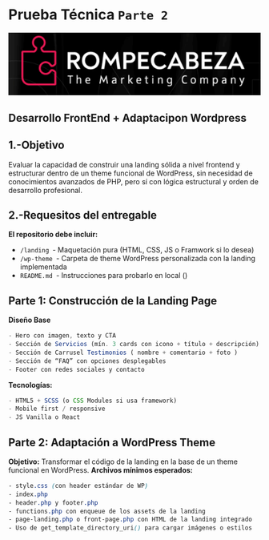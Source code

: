 # Prueba Técnica `Parte 2`

![alt text](image.png)

## Desarrollo FrontEnd + Adaptacipon Wordpress

## 1.-Objetivo
Evaluar la capacidad de construir una landing sólida a nivel frontend y estructurar dentro de un
theme funcional de WordPress, sin necesidad de conocimientos avanzados de PHP, pero sí con
lógica estructural y orden de desarrollo profesional.

## 2.-Requesitos del entregable

**El repositorio debe incluir:**

- `/landing `- Maquetación pura (HTML, CSS, JS o Framwork si lo desea)
- `/wp-theme `- Carpeta de theme WordPress personalizada con la landing implementada
- `README.md `- Instrucciones para probarlo en local ()

## Parte 1: Construcción de la Landing Page

**Diseño Base**

```js
- Hero con imagen, texto y CTA
- Sección de Servicios (mín. 3 cards con icono + título + descripción)
- Sección de Carrusel Testimonios ( nombre + comentario + foto )
- Sección de “FAQ” con opciones desplegables
- Footer con redes sociales y contacto
```

**Tecnologías:**
```js
- HTML5 + SCSS (o CSS Modules si usa framework)
- Mobile first / responsive
- JS Vanilla o React
```

## Parte 2: Adaptación a WordPress Theme

**Objetivo:**
Transformar el código de la landing en la base de un theme funcional en WordPress.
**Archivos mínimos esperados:**
```css
- style.css (con header estándar de WP)
- index.php
- header.php y footer.php
- functions.php con enqueue de los assets de la landing
- page-landing.php o front-page.php con HTML de la landing integrado
- Uso de get_template_directory_uri() para cargar imágenes o estilos
```



